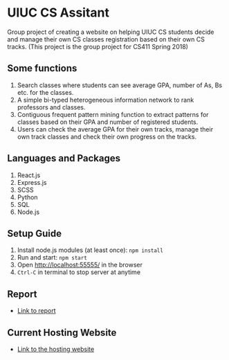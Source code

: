 # UIUC CS Assitant
Group project of creating a website on helping UIUC CS students decide and manage their own CS classes registration based on their own CS tracks.
(This project is the group project for CS411 Spring 2018)

## Some functions
1. Search classes where students can see average GPA, number of As, Bs etc. for the classes.
2. A simple bi-typed heterogeneous information network to rank professors and classes.
3. Contiguous frequent pattern mining function to extract patterns for classes based on their GPA and number of registered students.
4. Users can check the average GPA for their own tracks, manage their own track classes and check their own progress on the tracks.

## Languages and Packages
1. React.js
2. Express.js
3. SCSS
4. Python
5. SQL
6. Node.js

## Setup Guide
1. Install node.js modules (at least once): `npm install`
2. Run and start: `npm start`
3. Open [http://localhost:55555/](http://localhost:55555/) in the browser
4. `Ctrl-C` in terminal to stop server at anytime

## Report
* [Link to report](https://drive.google.com/file/d/1KGRRzm-UL7vFbp7lt5DvGVlx0PMpM8L7/view?usp=sharing)

## Current Hosting Website
* [Link to the hosting website](http://csassistant.web.engr.illinois.edu:55555/)
